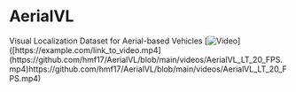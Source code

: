 # AerialVL
Visual Localization Dataset for Aerial-based Vehicles
[![Video]([https://example.com/video_thumbnail.png](https://github.com/hmf17/AerialVL/blob/main/pictures/AerialVL_LT_small.png)https://github.com/hmf17/AerialVL/blob/main/pictures/AerialVL_LT_small.png)]([https://example.com/link_to_video.mp4](https://github.com/hmf17/AerialVL/blob/main/videos/AerialVL_LT_20_FPS.mp4)https://github.com/hmf17/AerialVL/blob/main/videos/AerialVL_LT_20_FPS.mp4)
